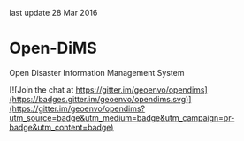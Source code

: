 last update 28 Mar 2016

# Open-DiMS

Open Disaster Information Management System

[![Join the chat at https://gitter.im/geoenvo/opendims](https://badges.gitter.im/geoenvo/opendims.svg)](https://gitter.im/geoenvo/opendims?utm_source=badge&utm_medium=badge&utm_campaign=pr-badge&utm_content=badge)
